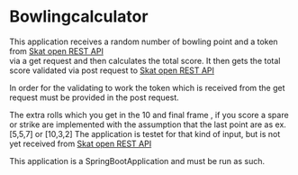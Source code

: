 # Bowlingcalculator

This application receives a random number of bowling point 
and a token from [Skat open REST API](http://13.74.31.101/api/points)  
via a get request and then calculates the total score. 
It then gets the total score validated via post request to [Skat open REST API](http://13.74.31.101/api/points)  

In order for the validating to work the token which is received from the get request must be 
provided in the post request.

The extra rolls which you get in the 10 and final frame , if you score a spare or strike
are implemented with the assumption that the last point are as ex. [5,5,7] or [10,3,2]
The application is testet for that kind of input, but is not yet 
received from [Skat open REST API](http://13.74.31.101/api/points)

This application is a SpringBootApplication and must be run as such.